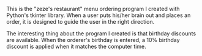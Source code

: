 This is the "zeze's restaurant" menu ordering program I created with Python's tkinter library. When a user puts his/her brain out and places an order, it is designed to guide the user in the right direction.

The interesting thing about the program I created is that birthday discounts are available. When the orderer's birthday is entered, a 10% birthday discount is applied when it matches the computer time.
